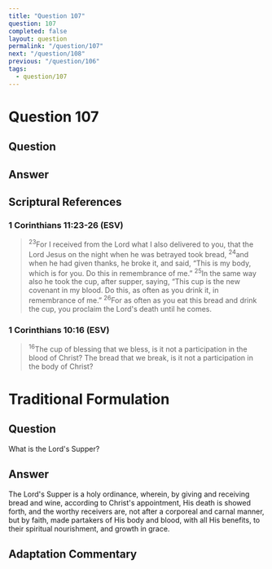 ```yaml
---
title: "Question 107"
question: 107
completed: false
layout: question
permalink: "/question/107"
next: "/question/108"
previous: "/question/106"
tags:
  - question/107
---
```

# Question 107

## Question


## Answer


## Scriptural References
### 1 Corinthians 11:23-26 (ESV)
> <sup>23</sup>For I received from the Lord what I also delivered to you, that the Lord Jesus on the night when he was betrayed took bread,
> <sup>24</sup>and when he had given thanks, he broke it, and said, “This is my body, which is for you. Do this in remembrance of me.”
> <sup>25</sup>In the same way also he took the cup, after supper, saying, “This cup is the new covenant in my blood. Do this, as often as you drink it, in remembrance of me.”
> <sup>26</sup>For as often as you eat this bread and drink the cup, you proclaim the Lord's death until he comes.

### 1 Corinthians 10:16 (ESV)
> <sup>16</sup>The cup of blessing that we bless, is it not a participation in the blood of Christ? The bread that we break, is it not a participation in the body of Christ?

# Traditional Formulation
## Question
What is the Lord's Supper?

## Answer
The Lord's Supper is a holy ordinance, wherein, by giving and receiving bread and wine, according to Christ's appointment, His death is showed forth, and the worthy receivers are, not after a corporeal and carnal manner, but by faith, made partakers of His body and blood, with all His benefits, to their spiritual nourishment, and growth in grace.

## Adaptation Commentary
